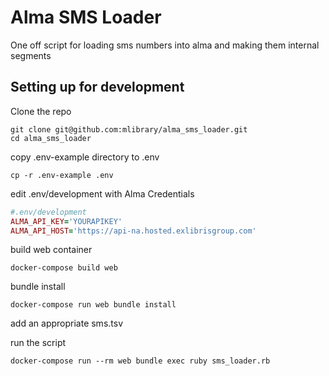# Alma SMS Loader

One off script for loading sms numbers into alma and making them internal segments

## Setting up for development

Clone the repo

```
git clone git@github.com:mlibrary/alma_sms_loader.git
cd alma_sms_loader
```

copy .env-example directory to .env

```
cp -r .env-example .env
```

edit .env/development with Alma Credentials

```ruby
#.env/development
ALMA_API_KEY='YOURAPIKEY'
ALMA_API_HOST='https://api-na.hosted.exlibrisgroup.com'
```

build web container

```
docker-compose build web
```

bundle install

```
docker-compose run web bundle install
```

add an appropriate sms.tsv

run the script

```
docker-compose run --rm web bundle exec ruby sms_loader.rb
```


